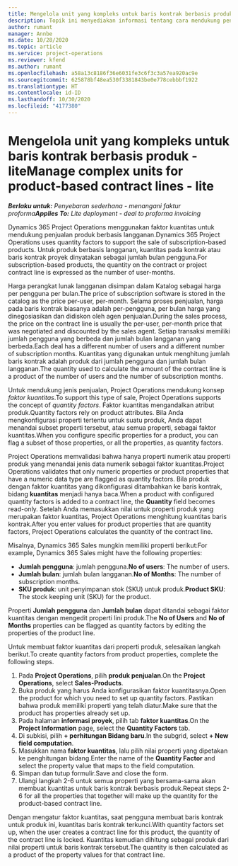 ```yaml
---
title: Mengelola unit yang kompleks untuk baris kontrak berbasis produk - lite
description: Topik ini menyediakan informasi tentang cara mendukung penjualan produk berbasis langganan.
author: rumant
manager: Annbe
ms.date: 10/28/2020
ms.topic: article
ms.service: project-operations
ms.reviewer: kfend
ms.author: rumant
ms.openlocfilehash: a58a13c8186f36e6031fe3c6f3c3a57ea920ac9e
ms.sourcegitcommit: 625878bf48ea530f3381843be0e778cebbbf1922
ms.translationtype: HT
ms.contentlocale: id-ID
ms.lasthandoff: 10/30/2020
ms.locfileid: "4177380"
---
```

# <a name="manage-complex-units-for-product-based-contract-lines---lite"></a><span data-ttu-id="cb72c-103">Mengelola unit yang kompleks untuk baris kontrak berbasis produk - lite</span><span class="sxs-lookup"><span data-stu-id="cb72c-103">Manage complex units for product-based contract lines - lite</span></span>

<span data-ttu-id="cb72c-104">_**Berlaku untuk:** Penyebaran sederhana - menangani faktur proforma_</span><span class="sxs-lookup"><span data-stu-id="cb72c-104">_**Applies To:** Lite deployment - deal to proforma invoicing_</span></span>

<span data-ttu-id="cb72c-105">Dynamics 365 Project Operations menggunakan faktor kuantitas untuk mendukung penjualan produk berbasis langganan.</span><span class="sxs-lookup"><span data-stu-id="cb72c-105">Dynamics 365 Project Operations uses quantity factors to support the sale of subscription-based products.</span></span> <span data-ttu-id="cb72c-106">Untuk produk berbasis langganan, kuantitas pada kontrak atau baris kontrak proyek dinyatakan sebagai jumlah bulan pengguna.</span><span class="sxs-lookup"><span data-stu-id="cb72c-106">For subscription-based products, the quantity on the contract or project contract line is expressed as the number of user-months.</span></span>

<span data-ttu-id="cb72c-107">Harga perangkat lunak langganan disimpan dalam Katalog sebagai harga per pengguna per bulan.</span><span class="sxs-lookup"><span data-stu-id="cb72c-107">The price of subscription software is stored in the catalog as the price per-user, per-month.</span></span> <span data-ttu-id="cb72c-108">Selama proses penjualan, harga pada baris kontrak biasanya adalah per-pengguna, per bulan harga yang dinegosiasikan dan didiskon oleh agen penjualan.</span><span class="sxs-lookup"><span data-stu-id="cb72c-108">During the sales process, the price on the contract line is usually the per-user, per-month price that was negotiated and discounted by the sales agent.</span></span> <span data-ttu-id="cb72c-109">Setiap transaksi memiliki jumlah pengguna yang berbeda dan jumlah bulan langganan yang berbeda.</span><span class="sxs-lookup"><span data-stu-id="cb72c-109">Each deal has a different number of users and a different number of subscription months.</span></span> <span data-ttu-id="cb72c-110">Kuantitas yang digunakan untuk menghitung jumlah baris kontrak adalah produk dari jumlah pengguna dan jumlah bulan langganan.</span><span class="sxs-lookup"><span data-stu-id="cb72c-110">The quantity used to calculate the amount of the contract line is a product of the number of users and the number of subscription months.</span></span>

<span data-ttu-id="cb72c-111">Untuk mendukung jenis penjualan, Project Operations mendukung konsep *faktor kuantitas*.</span><span class="sxs-lookup"><span data-stu-id="cb72c-111">To support this type of sale, Project Operations supports the concept of *quantity factors*.</span></span> <span data-ttu-id="cb72c-112">Faktor kuantitas mengandalkan atribut produk.</span><span class="sxs-lookup"><span data-stu-id="cb72c-112">Quantity factors rely on product attributes.</span></span> <span data-ttu-id="cb72c-113">Bila Anda mengkonfigurasi properti tertentu untuk suatu produk, Anda dapat menandai subset properti tersebut, atau semua properti, sebagai faktor kuantitas.</span><span class="sxs-lookup"><span data-stu-id="cb72c-113">When you configure specific properties for a product, you can flag a subset of those properties, or all the properties, as quantity factors.</span></span>

<span data-ttu-id="cb72c-114">Project Operations memvalidasi bahwa hanya properti numerik atau properti produk yang menandai jenis data numerik sebagai faktor kuantitas.</span><span class="sxs-lookup"><span data-stu-id="cb72c-114">Project Operations validates that only numeric properties or product properties that have a numeric data type are flagged as quantity factors.</span></span> <span data-ttu-id="cb72c-115">Bila produk dengan faktor kuantitas yang dikonfigurasi ditambahkan ke baris kontrak, bidang **kuantitas** menjadi hanya baca.</span><span class="sxs-lookup"><span data-stu-id="cb72c-115">When a product with configured quantity factors is added to a contract line, the **Quantity** field  becomes read-only.</span></span> <span data-ttu-id="cb72c-116">Setelah Anda memasukkan nilai untuk properti produk yang merupakan faktor kuantitas, Project Operations menghitung kuantitas baris kontrak.</span><span class="sxs-lookup"><span data-stu-id="cb72c-116">After you enter values for product properties that are quantity factors, Project Operations calculates the quantity of the contract line.</span></span>

<span data-ttu-id="cb72c-117">Misalnya, Dynamics 365 Sales mungkin memiliki properti berikut:</span><span class="sxs-lookup"><span data-stu-id="cb72c-117">For example, Dynamics 365 Sales might have the following properties:</span></span>

- <span data-ttu-id="cb72c-118">**Jumlah pengguna**: jumlah pengguna.</span><span class="sxs-lookup"><span data-stu-id="cb72c-118">**No of users**: The number of users.</span></span>
- <span data-ttu-id="cb72c-119">**Jumlah bulan**: jumlah bulan langganan.</span><span class="sxs-lookup"><span data-stu-id="cb72c-119">**No of Months**: The number of subscription months.</span></span>
- <span data-ttu-id="cb72c-120">**SKU produk**: unit penyimpanan stok (SKU) untuk produk.</span><span class="sxs-lookup"><span data-stu-id="cb72c-120">**Product SKU**: The stock keeping unit (SKU) for the product.</span></span>

<span data-ttu-id="cb72c-121">Properti **Jumlah pengguna** dan **Jumlah bulan** dapat ditandai sebagai faktor kuantitas dengan mengedit properti lini produk.</span><span class="sxs-lookup"><span data-stu-id="cb72c-121">The **No of Users** and **No of Months** properties can be flagged as quantity factors by editing the properties of the product line.</span></span>

<span data-ttu-id="cb72c-122">Untuk membuat faktor kuantitas dari properti produk, selesaikan langkah berikut.</span><span class="sxs-lookup"><span data-stu-id="cb72c-122">To create quantity factors from product properties, complete the following steps.</span></span>

1. <span data-ttu-id="cb72c-123">Pada **Project Operations**, pilih **produk penjualan**.</span><span class="sxs-lookup"><span data-stu-id="cb72c-123">On the **Project Operations**, select **Sales-Products**.</span></span>
2. <span data-ttu-id="cb72c-124">Buka produk yang harus Anda konfigurasikan faktor kuantitasnya.</span><span class="sxs-lookup"><span data-stu-id="cb72c-124">Open the product for which you need to set up quantity factors.</span></span> <span data-ttu-id="cb72c-125">Pastikan bahwa produk memiliki properti yang telah diatur.</span><span class="sxs-lookup"><span data-stu-id="cb72c-125">Make sure that the product has properties already set up.</span></span>
3. <span data-ttu-id="cb72c-126">Pada halaman **informasi proyek**, pilih tab **faktor kuantitas**.</span><span class="sxs-lookup"><span data-stu-id="cb72c-126">On the **Project Information** page, select the **Quantity Factors** tab.</span></span>
4. <span data-ttu-id="cb72c-127">Di subkisi, pilih **+ perhitungan Bidang baru**.</span><span class="sxs-lookup"><span data-stu-id="cb72c-127">In the subgrid, select **+ New field computation**.</span></span>
5. <span data-ttu-id="cb72c-128">Masukkan nama **faktor kuantitas**, lalu pilih nilai properti yang dipetakan ke penghitungan bidang.</span><span class="sxs-lookup"><span data-stu-id="cb72c-128">Enter the name of the **Quantity Factor** and select the property value that maps to the field computation.</span></span>
6. <span data-ttu-id="cb72c-129">Simpan dan tutup formulir.</span><span class="sxs-lookup"><span data-stu-id="cb72c-129">Save and close the form.</span></span>
7. <span data-ttu-id="cb72c-130">Ulangi langkah 2-6 untuk semua properti yang bersama-sama akan membuat kuantitas untuk baris kontrak berbasis produk.</span><span class="sxs-lookup"><span data-stu-id="cb72c-130">Repeat steps 2-6 for all the properties that together will make up the quantity for the product-based contract line.</span></span>

<span data-ttu-id="cb72c-131">Dengan mengatur faktor kuantitas, saat pengguna membuat baris kontrak untuk produk ini, kuantitas baris kontrak terkunci.</span><span class="sxs-lookup"><span data-stu-id="cb72c-131">With quantity factors set up, when the user creates a contract line for this product, the quantity of the contract line is locked.</span></span> <span data-ttu-id="cb72c-132">Kuantitas kemudian dihitung sebagai produk dari nilai properti untuk baris kontrak tersebut.</span><span class="sxs-lookup"><span data-stu-id="cb72c-132">The quantity is then calculated as a product of the property values for that contract line.</span></span>
